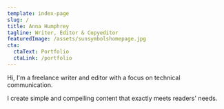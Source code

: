 ```yaml
---
template: index-page
slug: /
title: Anna Humphrey
tagline: Writer, Editor & Copyeditor
featuredImage: /assets/sunsymbolshomepage.jpg
cta:
  ctaText: Portfolio
  ctaLink: /portfolio
---
```


Hi, I'm a freelance writer and editor with a focus on technical communication. 

I create simple and compelling content that exactly meets readers' needs.

